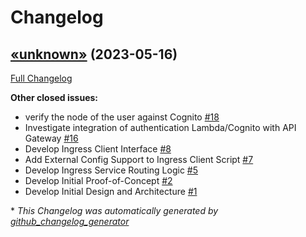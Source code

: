 # Changelog

## [«unknown»](https://github.com/NASA-PDS/data-upload-manager/tree/«unknown») (2023-05-16)

[Full Changelog](https://github.com/NASA-PDS/data-upload-manager/compare/ed1ba8db788146a62149df3915d6ccc0c4bcf6c6...«unknown»)

**Other closed issues:**

- verify the node of the user against Cognito [\#18](https://github.com/NASA-PDS/data-upload-manager/issues/18)
- Investigate integration of authentication Lambda/Cognito with API Gateway [\#16](https://github.com/NASA-PDS/data-upload-manager/issues/16)
- Develop Ingress Client Interface [\#8](https://github.com/NASA-PDS/data-upload-manager/issues/8)
- Add External Config Support to Ingress Client Script [\#7](https://github.com/NASA-PDS/data-upload-manager/issues/7)
- Develop Ingress Service Routing Logic [\#5](https://github.com/NASA-PDS/data-upload-manager/issues/5)
- Develop Initial Proof-of-Concept [\#2](https://github.com/NASA-PDS/data-upload-manager/issues/2)
- Develop Initial Design and Architecture [\#1](https://github.com/NASA-PDS/data-upload-manager/issues/1)



\* *This Changelog was automatically generated by [github_changelog_generator](https://github.com/github-changelog-generator/github-changelog-generator)*

